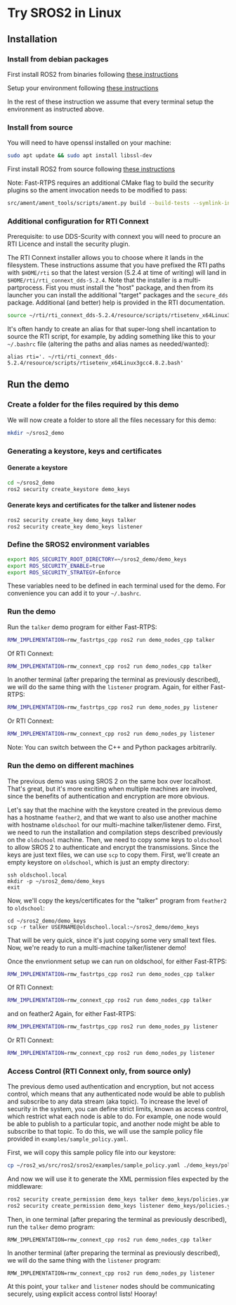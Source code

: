 # Try SROS2 in Linux

## Installation

### Install from debian packages

First install ROS2 from binaries following [these instructions](https://github.com/ros2/ros2/wiki/Linux-Install-Debians)

Setup your environment following [these instructions](https://github.com/ros2/ros2/wiki/Linux-Install-Debians#environment-setup)

In the rest of these instruction we assume that every terminal setup the environment as instructed above.


### Install from source

You will need to have openssl installed on your machine:

```bash
sudo apt update && sudo apt install libssl-dev
```

First install ROS2 from source following [these instructions](https://github.com/ros2/ros2/wiki/Linux-Development-Setup)

Note: Fast-RTPS requires an additional CMake flag to build the security plugins so the ament invocation needs to be modified to pass:
```bash
src/ament/ament_tools/scripts/ament.py build --build-tests --symlink-install --cmake-args -DSECURITY=ON --
```

### Additional configuration for RTI Connext

Prerequisite: to use DDS-Scurity with connext you will need to procure an RTI Licence and install the security plugin.

The RTI Connext installer allows you to choose where it lands in the filesystem.
These instructions assume that you have prefixed the RTI paths with `$HOME/rti` so that the latest version (5.2.4 at time of writing) will land in `$HOME/rti/rti_connext_dds-5.2.4`.
Note that the installer is a multi-partprocess.
Fist you must install the "host" package, and then from its launcher you can install the additional "target" packages and the `secure_dds` package.
Additional (and better) help is provided in the RTI documentation.

```bash
source ~/rti/rti_connext_dds-5.2.4/resource/scripts/rtisetenv_x64Linux3gcc4.8.2.bash'
```

It's often handy to create an alias for that super-long shell incantation to source the RTI script, for example, by adding something like this to your `~/.bashrc` file (altering the paths and alias names as needed/wanted):

```
alias rti='. ~/rti/rti_connext_dds-5.2.4/resource/scripts/rtisetenv_x64Linux3gcc4.8.2.bash'
```

## Run the demo

### Create a folder for the files required by this demo

We will now create a folder to store all the files necessary for this demo:

```bash
mkdir ~/sros2_demo
```

### Generating a keystore, keys and certificates

#### Generate a keystore

```bash
cd ~/sros2_demo
ros2 security create_keystore demo_keys
```

#### Generate keys and certificates for the talker and listener nodes

```bash
ros2 security create_key demo_keys talker
ros2 security create_key demo_keys listener
```

### Define the SROS2 environment variables

```bash
export ROS_SECURITY_ROOT_DIRECTORY=~/sros2_demo/demo_keys
export ROS_SECURITY_ENABLE=true
export ROS_SECURITY_STRATEGY=Enforce
```

These variables need to be defined in each terminal used for the demo. For convenience you can add it to your `~/.bashrc`.

### Run the demo

Run the `talker` demo program for either Fast-RTPS:

```bash
RMW_IMPLEMENTATION=rmw_fastrtps_cpp ros2 run demo_nodes_cpp talker
```

Of RTI Connext:

```bash
RMW_IMPLEMENTATION=rmw_connext_cpp ros2 run demo_nodes_cpp talker
```

In another terminal (after preparing the terminal as previously described), we will do the same thing with the `listener` program.
Again, for either Fast-RTPS:

```bash
RMW_IMPLEMENTATION=rmw_fastrtps_cpp ros2 run demo_nodes_py listener
```

Or RTI Connext:

```bash
RMW_IMPLEMENTATION=rmw_connext_cpp ros2 run demo_nodes_py listener
```

Note: You can switch between the C++ and Python packages arbitrarily.


### Run the demo on different machines

The previous demo was using SROS 2 on the same box over localhost.
That's great, but it's more exciting when multiple machines are involved, since the benefits of authentication and encryption are more obvious.

Let's say that the machine with the keystore created in the previous demo has a hostname `feather2`, and that we want to also use another machine with hostname `oldschool` for our multi-machine talker/listener demo.
First, we need to run the installation and compilation steps described previously on the `oldschool` machine.
Then, we need to copy some keys to `oldschool` to allow SROS 2 to authenticate and encrypt the transmissions.
Since the keys are just text files, we can use `scp` to copy them.
First, we'll create an empty keystore on `oldschool`, which is just an empty directory:

```
ssh oldschool.local
mkdir -p ~/sros2_demo/demo_keys
exit
```

Now, we'll copy the keys/certificates for the "talker" program from `feather2` to `oldschool`:

```
cd ~/sros2_demo/demo_keys
scp -r talker USERNAME@oldschool.local:~/sros2_demo/demo_keys
```

That will be very quick, since it's just copying some very small text files.
Now, we're ready to run a multi-machine talker/listener demo!

Once the envrionment setup we can run on oldschool, for either Fast-RTPS:

```bash
RMW_IMPLEMENTATION=rmw_fastrtps_cpp ros2 run demo_nodes_cpp talker
```

Of RTI Connext:

```bash
RMW_IMPLEMENTATION=rmw_connext_cpp ros2 run demo_nodes_cpp talker
```

and on feather2
Again, for either Fast-RTPS:

```bash
RMW_IMPLEMENTATION=rmw_fastrtps_cpp ros2 run demo_nodes_py listener
```

Or RTI Connext:

```bash
RMW_IMPLEMENTATION=rmw_connext_cpp ros2 run demo_nodes_py listener
```


### Access Control (RTI Connext only, from source only)

The previous demo used authentication and encryption, but not access control, which means that any authenticated node would be able to publish and subscribe to any data stream (aka topic).
To increase the level of security in the system, you can define strict limits, known as access control, which restrict what each node is able to do.
For example, one node would be able to publish to a particular topic, and another node might be able to subscribe to that topic.
To do this, we will use the sample policy file provided in `examples/sample_policy.yaml`.

First, we will copy this sample policy file into our keystore:

```bash
cp ~/ros2_ws/src/ros2/sros2/examples/sample_policy.yaml ./demo_keys/policies.yaml
```

And now we will use it to generate the XML permission files expected by the middleware:

```bash
ros2 security create_permission demo_keys talker demo_keys/policies.yaml
ros2 security create_permission demo_keys listener demo_keys/policies.yaml
```

Then, in one terminal (after preparing the terminal as previously described), run the `talker` demo program:

```
RMW_IMPLEMENTATION=rmw_connext_cpp ros2 run demo_nodes_cpp talker
```

In another terminal (after preparing the terminal as previously described), we will do the same thing with the `listener` program:

```
RMW_IMPLEMENTATION=rmw_connext_cpp ros2 run demo_nodes_py listener
```

At this point, your `talker` and `listener` nodes should be communicating securely, using explicit access control lists!
Hooray!
